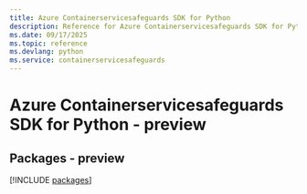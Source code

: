 ```yaml
---
title: Azure Containerservicesafeguards SDK for Python
description: Reference for Azure Containerservicesafeguards SDK for Python
ms.date: 09/17/2025
ms.topic: reference
ms.devlang: python
ms.service: containerservicesafeguards
---
```

# Azure Containerservicesafeguards SDK for Python - preview
## Packages - preview
[!INCLUDE [packages](containerservicesafeguards-index.md)]